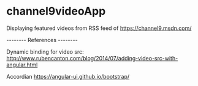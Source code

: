 # channel9videoApp
Displaying featured videos from RSS feed of https://channel9.msdn.com/



-------- References --------

Dynamic binding for video src:
http://www.rubencanton.com/blog/2014/07/adding-video-src-with-angular.html

Accordian
https://angular-ui.github.io/bootstrap/
